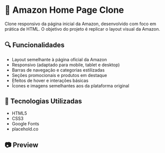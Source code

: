 # 🛒 Amazon Home Page Clone

Clone responsivo da página inicial da Amazon, desenvolvido com foco em prática de HTML. O objetivo do projeto é replicar o layout visual da Amazon.

## 🔍 Funcionalidades

- Layout semelhante à página oficial da Amazon
- Responsivo (adaptado para mobile, tablet e desktop)
- Barras de navegação e categorias estilizadas
- Seções promocionais e produtos em destaque
- Efeitos de hover e interações básicas
- Ícones e imagens semelhantes aos da plataforma original

## 🧰 Tecnologias Utilizadas

- HTML5
- CSS3
- Google Fonts
- placehold.co

## 📷 Preview
